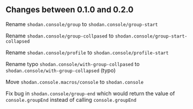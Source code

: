 ## Changes between 0.1.0 and 0.2.0

Rename `shodan.console/group` to `shodan.console/group-start`

Rename `shodan.console/group-collpased` to
`shodan.console/group-start-collapsed`

Rename `shodan.console/profile` to `shodan.console/profile-start`

Rename typo `shodan.console/with-group-collpased` to
`shodan.console/with-group-collapsed` (typo)

Move `shodan.console.macros/console` to `shodan.console`

Fix bug in `shodan.console/group-end` which would return
the value of `console.groupEnd` instead of calling `console.groupEnd`

